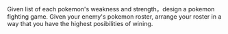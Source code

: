 Given list of each pokemon's weakness and strength，design a pokemon fighting game.
Given your enemy's pokemon roster, arrange your roster in a way that you have the highest posibilities of wining.
